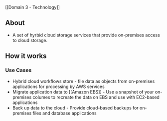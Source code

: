 [[Domain 3 - Technology]]

## About
- A set of hyrbid cloud storage services that provide on-premises access to cloud storage.


## How it works

### Use Cases
- Hybrid cloud workflows store - file data as objects from on-premises applications for processing by AWS services
- Migrate application data to [[Amazon EBS]] - Use a snapshot of your on-premises columes to recreate the data on EBS and use with EC2-based applications
- Back up data to the cloud - Provide cloud-based backups for on-premises files and database applications
